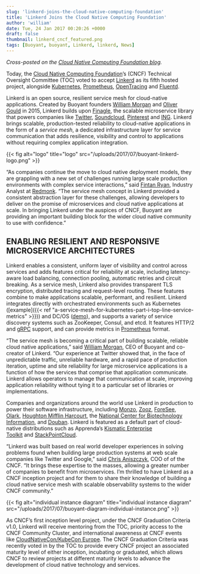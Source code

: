 ```yaml
---
slug: 'linkerd-joins-the-cloud-native-computing-foundation'
title: 'Linkerd Joins the Cloud Native Computing Foundation'
author: 'william'
date: Tue, 24 Jan 2017 00:20:26 +0000
draft: false
thumbnail: linkerd_cncf_featured.png
tags: [Buoyant, buoyant, Linkerd, linkerd, News]
---
```


_Cross-posted on the [Cloud Native Computing Foundation
blog](https://www.cncf.io/blog/2017/01/23/linkerd-project-joins-cloud-native-computing-foundation)._

Today, the [Cloud Native Computing Foundation](http://cncf.io/)’s (CNCF)
Technical Oversight Committee (TOC) voted to
accept [Linkerd](https://linkerd.io/) as its fifth hosted project, alongside
[Kubernetes](https://kubernetes.io/),
[Prometheus](https://prometheus.io/), [OpenTracing](https://opentracing.io/) and
[Fluentd](https://www.fluentd.org/).

Linkerd is an open source, resilient service mesh for cloud-native applications.
Created by Buoyant founders [William Morgan](https://twitter.com/wm) and [Oliver
Gould](https://twitter.com/olix0r) in 2015, Linkerd builds
upon [Finagle](http://finagle.github.io/), the scalable microservice library
that powers companies like
[Twitter](https://twitter.com/), [Soundcloud](https://soundcloud.com/),
[Pinterest](https://pinterest.com/) and [ING](https://ing.com/).
Linkerd brings scalable, production-tested reliability to cloud-native
applications in the form of a *service mesh*, a dedicated infrastructure layer
for service communication that adds resilience, visibility and control to
applications without requiring complex application integration.

{{< fig
  alt="logo"
  title="logo"
  src="/uploads/2017/07/buoyant-linkerd-logo.png" >}}

“As companies continue the move to cloud native deployment models, they are
grappling with a new set of challenges running large scale production
environments with complex service interactions,” said [Fintan
Ryan](https://twitter.com/fintanr), Industry Analyst
at [Redmonk](http://redmonk.com/). “The service mesh concept in Linkerd provided
a consistent abstraction layer for these challenges, allowing developers to
deliver on the promise of microservices and cloud native applications at scale.
In bringing Linkerd under the auspices of CNCF, Buoyant are providing an
important building block for the wider cloud native community to use with
confidence.”

## ENABLING RESILIENT AND RESPONSIVE MICROSERVICE ARCHITECTURES

Linkerd enables a consistent, uniform layer of visibility and control across
services and adds features critical for reliability at scale, including
latency-aware load balancing, connection pooling, automatic retries and circuit
breaking. As a service mesh, Linkerd also provides transparent TLS encryption,
distributed tracing and request-level routing. These features combine to make
applications scalable, performant, and resilient. Linkerd integrates directly
with orchestrated environments such as Kubernetes ([example]({{< ref
"a-service-mesh-for-kubernetes-part-i-top-line-service-metrics" >}})) and DC/OS
([demo](https://www.youtube.com/watch?v=3fV7v1gyYms)), and supports a variety of
service discovery systems such as ZooKeeper, Consul, and etcd. It features
HTTP/2 and [gRPC](http://www.grpc.io/) support, and can provide metrics
in [Prometheus](https://prometheus.io/) format.

“The service mesh is becoming a critical part of building scalable, reliable
cloud native applications,” said [William Morgan](https://twitter.com/wm), CEO
of Buoyant and co-creator of Linkerd. “Our experience at Twitter showed that, in
the face of unpredictable traffic, unreliable hardware, and a rapid pace of
production iteration, uptime and site reliability for large microservice
applications is a function of how the services that comprise that application
communicate. Linkerd allows operators to manage that communication at scale,
improving application reliability without tying it to a particular set of
libraries or implementations.

Companies and organizations around the world use Linkerd in production to power
their software infrastructure,
including [Monzo](https://monzo.com/),
[Zooz](https://zooz.com/), [ForeSee](https://foresee.com/),
[Olark](https://olark.com/), [Houghton Mifflin Harcourt](https://hmhco.com/),
the [National Center for Biotechnology Information](https://www.ncbi.nlm.nih.gov/),
and [Douban](https://www.douban.com/). Linkerd is featured as a default part of
cloud-native distributions such as Apprenda’s [Kismatic Enterprise
Toolkit](https://github.com/apprenda/kismatic) and [StackPointCloud](https://stackpoint.io/).

“Linkerd was built based on real world developer experiences in solving problems
found when building large production systems at web scale companies like Twitter
and Google,” said [Chris Aniszczyk](https://twitter.com/cra), COO of of the
CNCF. “It brings these expertise to the masses, allowing a greater number of
companies to benefit from microservices. I’m thrilled to have Linkerd as a CNCF
inception project and for them to share their knowledge of building a cloud
native service mesh with scalable observability systems to the wider CNCF
community.”

{{< fig
  alt="individual instance diagram"
  title="individual instance diagram"
  src="/uploads/2017/07/buoyant-diagram-individual-instance.png" >}}

As CNCF’s first inception level project, under the CNCF Graduation Criteria
v1.0, Linkerd will receive mentoring from the TOC, priority access to the CNCF
Community Cluster, and international awareness at CNCF events
like [CloudNativeCon/KubeCon
Europe](https://www.cncf.io/event/cloudnativecon-europe-2017). The CNCF
Graduation Criteria was recently voted in by the TOC to provide every CNCF
project an associated maturity level of either inception, incubating or
graduated, which allows CNCF to review projects at different maturity levels to
advance the development of cloud native technology and services.
